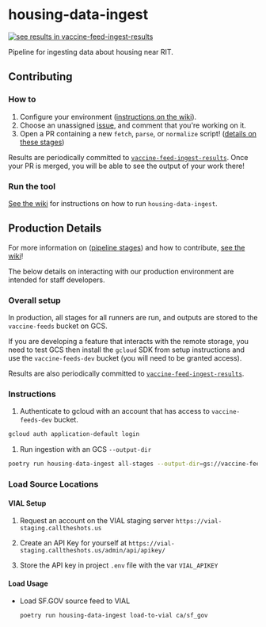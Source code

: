 # housing-data-ingest

[![see results in vaccine-feed-ingest-results](https://img.shields.io/static/v1?label=see%20results&message=vaccine-feed-ingest-results&color=brightgreen)](https://github.com/CAVaccineInventory/vaccine-feed-ingest-results)

Pipeline for ingesting data about housing near RIT. 
## Contributing

### How to

1. Configure your environment ([instructions on the wiki](https://github.com/rit-hc-website/data-ingest/wiki/Development-environment-setup)).
1. Choose an unassigned [issue](https://github.com/rit-hc-website/data-ingest/issues), and comment that you're working on it.
1. Open a PR containing a new `fetch`, `parse`, or `normalize` script! ([details on these stages](https://github.com/rit-hc-website/data-ingest/wiki/Runner-Pipeline-Stages))

Results are periodically committed to [`vaccine-feed-ingest-results`](https://github.com/CAVaccineInventory/vaccine-feed-ingest-results). Once your PR is merged, you will be able to see the output of your work there!

### Run the tool

[See the wiki](https://github.com/rit-hc-website/data-ingest/wiki/Run-vaccine-feed-ingest) for instructions on how to run `housing-data-ingest`.


## Production Details

For more information on ([pipeline stages](https://github.com/rit-hc-website/data-ingest/wiki/Runner-Pipeline-Stages)) and how to contribute, [see the wiki](https://github.com/rit-hc-website/data-ingest/wiki)!

The below details on interacting with our production environment are intended for staff developers.
### Overall setup

In production, all stages for all runners are run, and outputs are stored to the `vaccine-feeds` bucket on GCS.

If you are developing a feature that interacts with the remote storage, you need to test GCS then install the `gcloud` SDK from setup instructions and use the `vaccine-feeds-dev` bucket (you will need to be granted access).

Results are also periodically committed to [`vaccine-feed-ingest-results`](https://github.com/CAVaccineInventory/vaccine-feed-ingest-results).

### Instructions

1. Authenticate to gcloud with an account that has access to `vaccine-feeds-dev` bucket.

  ```sh
  gcloud auth application-default login
  ```

1. Run ingestion with an GCS `--output-dir`

  ```sh
  poetry run housing-data-ingest all-stages --output-dir=gs://vaccine-feeds-dev/locations/
  ```

### Load Source Locations

#### VIAL Setup

1. Request an account on the VIAL staging server `https://vial-staging.calltheshots.us`

1. Create an API Key for yourself at `https://vial-staging.calltheshots.us/admin/api/apikey/`

1. Store the API key in project `.env` file with the var `VIAL_APIKEY`

#### Load Usage

- Load SF.GOV source feed to VIAL

  ```sh
  poetry run housing-data-ingest load-to-vial ca/sf_gov
  ```
